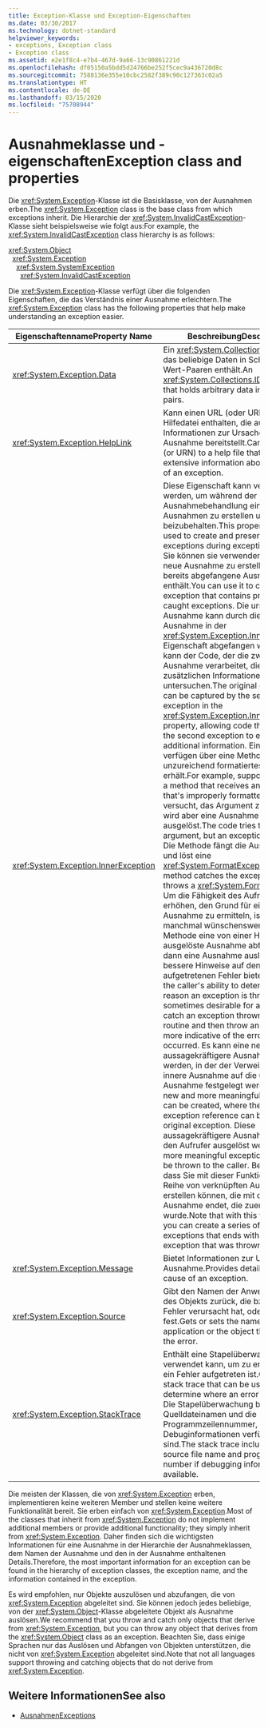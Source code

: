 ```yaml
---
title: Exception-Klasse und Exception-Eigenschaften
ms.date: 03/30/2017
ms.technology: dotnet-standard
helpviewer_keywords:
- exceptions, Exception class
- Exception class
ms.assetid: e2e1f8c4-e7b4-467d-9a66-13c90861221d
ms.openlocfilehash: df05150a5bdd5d24766be252f5cec9a436720d8c
ms.sourcegitcommit: 7588136e355e10cbc2582f389c90c127363c02a5
ms.translationtype: HT
ms.contentlocale: de-DE
ms.lasthandoff: 03/15/2020
ms.locfileid: "75708944"
---
```

# <a name="exception-class-and-properties"></a><span data-ttu-id="a61ec-102">Ausnahmeklasse und -eigenschaften</span><span class="sxs-lookup"><span data-stu-id="a61ec-102">Exception class and properties</span></span>

<span data-ttu-id="a61ec-103">Die <xref:System.Exception>-Klasse ist die Basisklasse, von der Ausnahmen erben.</span><span class="sxs-lookup"><span data-stu-id="a61ec-103">The <xref:System.Exception> class is the base class from which exceptions inherit.</span></span> <span data-ttu-id="a61ec-104">Die Hierarchie der <xref:System.InvalidCastException>-Klasse sieht beispielsweise wie folgt aus:</span><span class="sxs-lookup"><span data-stu-id="a61ec-104">For example, the <xref:System.InvalidCastException> class hierarchy is as follows:</span></span>

<xref:System.Object>\
&nbsp;&nbsp;<xref:System.Exception>\
&nbsp;&nbsp;&nbsp;&nbsp;<xref:System.SystemException>\
&nbsp;&nbsp;&nbsp;&nbsp;&nbsp;&nbsp;<xref:System.InvalidCastException>

<span data-ttu-id="a61ec-105">Die <xref:System.Exception>-Klasse verfügt über die folgenden Eigenschaften, die das Verständnis einer Ausnahme erleichtern.</span><span class="sxs-lookup"><span data-stu-id="a61ec-105">The <xref:System.Exception> class has the following properties that help make understanding an exception easier.</span></span>

| <span data-ttu-id="a61ec-106">Eigenschaftenname</span><span class="sxs-lookup"><span data-stu-id="a61ec-106">Property Name</span></span> | <span data-ttu-id="a61ec-107">Beschreibung</span><span class="sxs-lookup"><span data-stu-id="a61ec-107">Description</span></span> |
| ------------- | ----------- |
| <xref:System.Exception.Data> | <span data-ttu-id="a61ec-108">Ein <xref:System.Collections.IDictionary>, das beliebige Daten in Schlüssel-Wert-Paaren enthält.</span><span class="sxs-lookup"><span data-stu-id="a61ec-108">An <xref:System.Collections.IDictionary> that holds arbitrary data in key-value pairs.</span></span> |
| <xref:System.Exception.HelpLink> | <span data-ttu-id="a61ec-109">Kann einen URL (oder URN) zu einer Hilfedatei enthalten, die ausführliche Informationen zur Ursache einer Ausnahme bereitstellt.</span><span class="sxs-lookup"><span data-stu-id="a61ec-109">Can hold a URL (or URN) to a help file that provides extensive information about the cause of an exception.</span></span> |
| <xref:System.Exception.InnerException> | <span data-ttu-id="a61ec-110">Diese Eigenschaft kann verwendet werden, um während der Ausnahmebehandlung eine Reihe von Ausnahmen zu erstellen und beizubehalten.</span><span class="sxs-lookup"><span data-stu-id="a61ec-110">This property can be used to create and preserve a series of exceptions during exception handling.</span></span> <span data-ttu-id="a61ec-111">Sie können sie verwenden, um eine neue Ausnahme zu erstellen, die zuvor bereits abgefangene Ausnahmen enthält.</span><span class="sxs-lookup"><span data-stu-id="a61ec-111">You can use it to create a new exception that contains previously caught exceptions.</span></span> <span data-ttu-id="a61ec-112">Die ursprüngliche Ausnahme kann durch die zweite Ausnahme in der <xref:System.Exception.InnerException>-Eigenschaft abgefangen werden. So kann der Code, der die zweite Ausnahme verarbeitet, die zusätzlichen Informationen untersuchen.</span><span class="sxs-lookup"><span data-stu-id="a61ec-112">The original exception can be captured by the second exception in the <xref:System.Exception.InnerException> property, allowing code that handles the second exception to examine the additional information.</span></span> <span data-ttu-id="a61ec-113">Ein Beispiel: Sie verfügen über eine Methode, die ein unzureichend formatiertes Argument erhält.</span><span class="sxs-lookup"><span data-stu-id="a61ec-113">For example, suppose you have a method that receives an argument that's improperly formatted.</span></span>  <span data-ttu-id="a61ec-114">Der Code versucht, das Argument zu lesen, es wird aber eine Ausnahme ausgelöst.</span><span class="sxs-lookup"><span data-stu-id="a61ec-114">The code tries to read the argument, but an exception is thrown.</span></span> <span data-ttu-id="a61ec-115">Die Methode fängt die Ausnahme ab und löst eine <xref:System.FormatException> aus.</span><span class="sxs-lookup"><span data-stu-id="a61ec-115">The method catches the exception and throws a <xref:System.FormatException>.</span></span> <span data-ttu-id="a61ec-116">Um die Fähigkeit des Aufrufers zu erhöhen, den Grund für eine Ausnahme zu ermitteln, ist es manchmal wünschenswert, dass eine Methode eine von einer Hilfsroutine ausgelöste Ausnahme abfängt und dann eine Ausnahme auslöst, die bessere Hinweise auf den aufgetretenen Fehler bietet.</span><span class="sxs-lookup"><span data-stu-id="a61ec-116">To improve the caller's ability to determine the reason an exception is thrown, it is sometimes desirable for a method to catch an exception thrown by a helper routine and then throw an exception more indicative of the error that has occurred.</span></span> <span data-ttu-id="a61ec-117">Es kann eine neue, aussagekräftigere Ausnahme erstellt werden, in der der Verweis auf die innere Ausnahme auf die ursprüngliche Ausnahme festgelegt werden kann.</span><span class="sxs-lookup"><span data-stu-id="a61ec-117">A new and more meaningful exception can be created, where the inner exception reference can be set to the original exception.</span></span> <span data-ttu-id="a61ec-118">Diese aussagekräftigere Ausnahme kann für den Aufrufer ausgelöst werden.</span><span class="sxs-lookup"><span data-stu-id="a61ec-118">This more meaningful exception can then be thrown to the caller.</span></span> <span data-ttu-id="a61ec-119">Beachten Sie, dass Sie mit dieser Funktionalität eine Reihe von verknüpften Ausnahmen erstellen können, die mit der Ausnahme endet, die zuerst ausgelöst wurde.</span><span class="sxs-lookup"><span data-stu-id="a61ec-119">Note that with this functionality, you can create a series of linked exceptions that ends with the exception that was thrown first.</span></span> |
| <xref:System.Exception.Message> | <span data-ttu-id="a61ec-120">Bietet Informationen zur Ursache einer Ausnahme.</span><span class="sxs-lookup"><span data-stu-id="a61ec-120">Provides details about the cause of an exception.</span></span>
| <xref:System.Exception.Source> | <span data-ttu-id="a61ec-121">Gibt den Namen der Anwendung oder des Objekts zurück, die bzw. das den Fehler verursacht hat, oder legt diesen fest.</span><span class="sxs-lookup"><span data-stu-id="a61ec-121">Gets or sets the name of the application or the object that causes the error.</span></span> |
| <xref:System.Exception.StackTrace>| <span data-ttu-id="a61ec-122">Enthält eine Stapelüberwachung, die verwendet kann, um zu ermitteln, wo ein Fehler aufgetreten ist.</span><span class="sxs-lookup"><span data-stu-id="a61ec-122">Contains a stack trace that can be used to determine where an error occurred.</span></span> <span data-ttu-id="a61ec-123">Die Stapelüberwachung beinhaltet den Quelldateinamen und die Programmzeilennummer, falls Debuginformationen verfügbar sind.</span><span class="sxs-lookup"><span data-stu-id="a61ec-123">The stack trace includes the source file name and program line number if debugging information is available.</span></span> |

<span data-ttu-id="a61ec-124">Die meisten der Klassen, die von <xref:System.Exception> erben, implementieren keine weiteren Member und stellen keine weitere Funktionalität bereit. Sie erben einfach von <xref:System.Exception>.</span><span class="sxs-lookup"><span data-stu-id="a61ec-124">Most of the classes that inherit from <xref:System.Exception> do not implement additional members or provide additional functionality; they simply inherit from <xref:System.Exception>.</span></span> <span data-ttu-id="a61ec-125">Daher finden sich die wichtigsten Informationen für eine Ausnahme in der Hierarchie der Ausnahmeklassen, dem Namen der Ausnahme und den in der Ausnahme enthaltenen Details.</span><span class="sxs-lookup"><span data-stu-id="a61ec-125">Therefore, the most important information for an exception can be found in the hierarchy of exception classes, the exception name, and the information contained in the exception.</span></span>

<span data-ttu-id="a61ec-126">Es wird empfohlen, nur Objekte auszulösen und abzufangen, die von <xref:System.Exception> abgeleitet sind. Sie können jedoch jedes beliebige, von der <xref:System.Object>-Klasse abgeleitete Objekt als Ausnahme auslösen.</span><span class="sxs-lookup"><span data-stu-id="a61ec-126">We recommend that you throw and catch only objects that derive from <xref:System.Exception>, but you can throw any object that derives from the <xref:System.Object> class as an exception.</span></span> <span data-ttu-id="a61ec-127">Beachten Sie, dass einige Sprachen nur das Auslösen und Abfangen von Objekten unterstützen, die nicht von <xref:System.Exception> abgeleitet sind.</span><span class="sxs-lookup"><span data-stu-id="a61ec-127">Note that not all languages support throwing and catching objects that do not derive from <xref:System.Exception>.</span></span>
  
## <a name="see-also"></a><span data-ttu-id="a61ec-128">Weitere Informationen</span><span class="sxs-lookup"><span data-stu-id="a61ec-128">See also</span></span>

- [<span data-ttu-id="a61ec-129">Ausnahmen</span><span class="sxs-lookup"><span data-stu-id="a61ec-129">Exceptions</span></span>](index.md)
